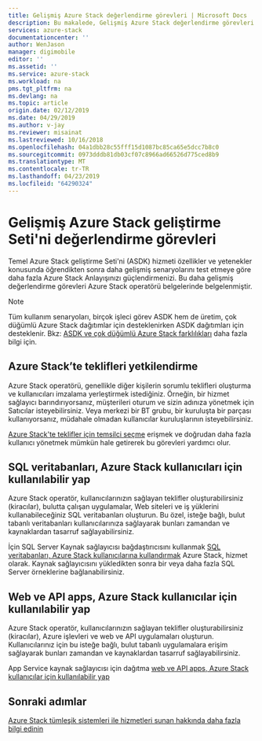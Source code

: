 ```yaml
---
title: Gelişmiş Azure Stack değerlendirme görevleri | Microsoft Docs
description: Bu makalede, Gelişmiş Azure Stack değerlendirme görevleri açıklar.
services: azure-stack
documentationcenter: ''
author: WenJason
manager: digimobile
editor: ''
ms.assetid: ''
ms.service: azure-stack
ms.workload: na
pms.tgt_pltfrm: na
ms.devlang: na
ms.topic: article
origin.date: 02/12/2019
ms.date: 04/29/2019
ms.author: v-jay
ms.reviewer: misainat
ms.lastreviewed: 10/16/2018
ms.openlocfilehash: 04a1dbb28c55fff15d1087bc85ca65e5dcc7b8c0
ms.sourcegitcommit: 0973dddb81db03cf07c8966ad66526d775ced8b9
ms.translationtype: MT
ms.contentlocale: tr-TR
ms.lasthandoff: 04/23/2019
ms.locfileid: "64290324"
---
```

# <a name="advanced-azure-stack-development-kit-evaluation-tasks"></a>Gelişmiş Azure Stack geliştirme Seti'ni değerlendirme görevleri
Temel Azure Stack geliştirme Seti'ni (ASDK) hizmeti özellikler ve yetenekler konusunda öğrendikten sonra daha gelişmiş senaryolarını test etmeye göre daha fazla Azure Stack Anlayışınızı güçlendirmenizi. Bu daha gelişmiş değerlendirme görevleri Azure Stack operatörü belgelerinde belgelenmiştir.

> [!NOTE]
> Tüm kullanım senaryoları, birçok işleci görev ASDK hem de üretim, çok düğümlü Azure Stack dağıtımlar için desteklenirken ASDK dağıtımları için desteklenir. Bkz: [ASDK ve çok düğümlü Azure Stack farklılıkları](asdk-what-is.md#asdk-and-multi-node-azure-stack-differences) daha fazla bilgi için.

## <a name="delegate-offers-in-azure-stack"></a>Azure Stack’te teklifleri yetkilendirme
Azure Stack operatörü, genellikle diğer kişilerin sorumlu teklifleri oluşturma ve kullanıcıları imzalama yerleştirmek istediğiniz. Örneğin, bir hizmet sağlayıcı barındırıyorsanız, müşterileri oturum ve sizin adınıza yönetmek için Satıcılar isteyebilirsiniz. Veya merkezi bir BT grubu, bir kuruluşta bir parçası kullanıyorsanız, müdahale olmadan kullanıcılar kuruluşlarının isteyebilirsiniz.

[Azure Stack'te teklifler için temsilci seçme](../operator/azure-stack-delegated-provider.md) erişmek ve doğrudan daha fazla kullanıcı yönetmek mümkün hale getirerek bu görevleri yardımcı olur.

## <a name="make-sql-databases-available-to-your-azure-stack-users"></a>SQL veritabanları, Azure Stack kullanıcıları için kullanılabilir yap
Azure Stack operatör, kullanıcılarınızın sağlayan teklifler oluşturabilirsiniz (kiracılar), bulutta çalışan uygulamalar, Web siteleri ve iş yüklerini kullanabileceğiniz SQL veritabanları oluşturun. Bu özel, isteğe bağlı, bulut tabanlı veritabanları kullanıcılarınıza sağlayarak bunları zamandan ve kaynaklardan tasarruf sağlayabilirsiniz.

İçin SQL Server Kaynak sağlayıcısı bağdaştırıcısını kullanmak [SQL veritabanları, Azure Stack kullanıcılarına kullandırmak](../operator/azure-stack-tutorial-sql-server.md) Azure Stack, hizmet olarak. Kaynak sağlayıcısını yükledikten sonra bir veya daha fazla SQL Server örneklerine bağlanabilirsiniz.

## <a name="make-web-and-api-apps-available-to-your-azure-stack-users"></a>Web ve API apps, Azure Stack kullanıcılar için kullanılabilir yap
Azure Stack operatör, kullanıcılarınızın sağlayan teklifler oluşturabilirsiniz (kiracılar), Azure işlevleri ve web ve API uygulamaları oluşturun. Kullanıcılarınız için bu isteğe bağlı, bulut tabanlı uygulamalara erişim sağlayarak bunları zamandan ve kaynaklardan tasarruf sağlayabilirsiniz.

App Service kaynak sağlayıcısı için dağıtma [web ve API apps, Azure Stack kullanıcılar için kullanılabilir yap](../operator/azure-stack-tutorial-app-service.md)

## <a name="next-steps"></a>Sonraki adımlar

[Azure Stack tümleşik sistemleri ile hizmetleri sunan hakkında daha fazla bilgi edinin](../operator/azure-stack-offer-services-overview.md)
